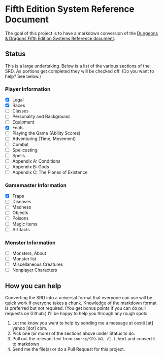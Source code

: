 # Fifth Edition System Reference Document

The goal of this project is to have a markdown conversion of the [Dungeons & Dragons Fifth Edition Systems Reference document](http://dnd.wizards.com/articles/features/systems-reference-document-srd).

## Status
This is a large undertaking. Below is a list of the various sections of the SRD. As portions get completed they will be checked off. (Do you want to help? See below.)

### Player Information
- [x] Legal
- [x] Races
- [ ] Classes
- [ ] Personality and Background
- [ ] Equipment
- [x] Feats
- [ ] Playing the Game (Ability Scores)
- [ ] Adventuring (Time, Movement)
- [ ] Combat
- [ ] Spellcasting
- [ ] Spells
- [ ] Appendix A: Conditions
- [ ] Appendix B: Gods
- [ ] Appendix C: The Planes of Existence

### Gamemaster Information
- [x] Traps
- [ ] Diseases
- [ ] Madness
- [ ] Objects 
- [ ] Poisons
- [ ] Magic Items
- [ ] Artifacts

### Monster Information
- [ ] Monsters, About
- [ ] Monster list
- [ ] Miscellaneous Creatures
- [ ] Nonplayer Characters

## How you can help

Converting the SRD into a universal format that everyone can use will be quick work if everyone takes a chunk. Knowledge of the markdown format is preferred but not required. (You get bonus points if you can do pull requests on Github.) I'll be happy to help you through any rough spots.

1. Let me know you want to help by sending me a message at oestii [at] yahoo [dot] com.
2. Pick one (or more) of the sections above under Status to do.
3. Pull out the relevant text from `source/SRD-OGL_V1.1.html` and convert it to markdown
4. Send me the file(s) or do a Pull Request for this project.